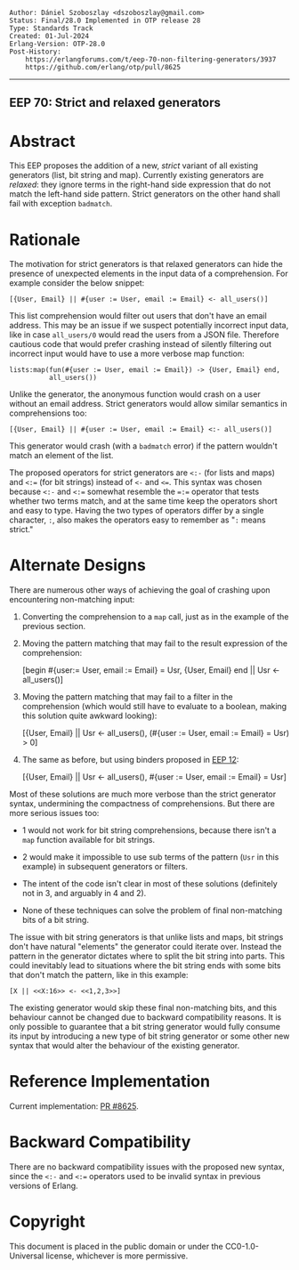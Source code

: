     Author: Dániel Szoboszlay <dszoboszlay@gmail.com>
    Status: Final/28.0 Implemented in OTP release 28
    Type: Standards Track
    Created: 01-Jul-2024
    Erlang-Version: OTP-28.0
    Post-History:
        https://erlangforums.com/t/eep-70-non-filtering-generators/3937
        https://github.com/erlang/otp/pull/8625
****
EEP 70: Strict and relaxed generators
----

Abstract
========

This EEP proposes the addition of a new, *strict* variant of all
existing generators (list, bit string and map).  Currently existing
generators are *relaxed*: they ignore terms in the right-hand side
expression that do not match the left-hand side pattern.  Strict
generators on the other hand shall fail with exception `badmatch`.

Rationale
=========

The motivation for strict generators is that relaxed generators
can hide the presence of unexpected elements in the input data of a
comprehension.  For example consider the below snippet:

    [{User, Email} || #{user := User, email := Email} <- all_users()]

This list comprehension would filter out users that don't have an email
address.  This may be an issue if we suspect potentially incorrect input
data, like in case `all_users/0` would read the users from a JSON file.
Therefore cautious code that would prefer crashing instead of silently
filtering out incorrect input would have to use a more verbose map
function:

    lists:map(fun(#{user := User, email := Email}) -> {User, Email} end,
              all_users())

Unlike the generator, the anonymous function would crash on a user
without an email address.  Strict generators would allow similar
semantics in comprehensions too:

    [{User, Email} || #{user := User, email := Email} <:- all_users()]

This generator would crash (with a `badmatch` error) if the pattern
wouldn't match an element of the list.

The proposed operators for strict generators are `<:-` (for lists
and maps) and `<:=` (for bit strings) instead of `<-` and `<=`.  This
syntax was chosen because `<:-` and `<:=` somewhat resemble the `=:=`
operator that tests whether two terms match, and at the same time keep
the operators short and easy to type. Having the two types of operators
differ by a single character, `:`, also makes the operators easy to
remember as "`:` means strict."

Alternate Designs
=================

There are numerous other ways of achieving the goal of crashing upon
encountering non-matching input:

1. Converting the comprehension to a `map` call, just as in the example
   of the previous section.

2. Moving the pattern matching that may fail to the result expression of
   the comprehension:

    [begin
         #{user:= User, email := Email} = Usr,
         {User, Email}
     end
     || Usr <- all_users()]

3. Moving the pattern matching that may fail to a filter in the
   comprehension (which would still have to evaluate to a boolean,
   making this solution quite awkward looking):

    [{User, Email}
     || Usr <- all_users(),
        (#{user := User, email := Email} = Usr) > 0]

4. The same as before, but using binders proposed in [EEP 12][]:

    [{User, Email}
     || Usr <- all_users(),
        #{user := User, email := Email} = Usr]

Most of these solutions are much more verbose than the strict
generator syntax, undermining the compactness of comprehensions.  But
there are more serious issues too:

* 1 would not work for bit string comprehensions, because there isn't
  a `map` function available for bit strings.

* 2 would make it impossible to use sub terms of the pattern (`Usr` in
  this example) in subsequent generators or filters.

* The intent of the code isn't clear in most of these solutions
  (definitely not in 3, and arguably in 4 and 2).

* None of these techniques can solve the problem of final non-matching
  bits of a bit string.

The issue with bit string generators is that unlike lists and maps, bit
strings don't have natural "elements" the generator could iterate over.
Instead the pattern in the generator dictates where to split the bit
string into parts. This could inevitably lead to situations where the
bit string ends with some bits that don't match the pattern, like in
this example:

    [X || <<X:16>> <- <<1,2,3>>]

The existing generator would skip these final non-matching bits, and
this behaviour cannot be changed due to backward compatibility reasons.
It is only possible to guarantee that a bit string generator would fully
consume its input by introducing a new type of bit string generator or
some other new syntax that would alter the behaviour of the existing
generator.

Reference Implementation
========================

Current implementation: [PR #8625][].

Backward Compatibility
======================

There are no backward compatibility issues with the proposed new syntax,
since the `<:-` and `<:=` operators used to be invalid syntax in
previous versions of Erlang.

[PR #8625]: https://github.com/erlang/otp/pull/8625
    "Reference implementation PR"

[EEP 12]: eep-0012.md
    "Extensions to comprehensions, O'Keefe"

Copyright
=========

This document is placed in the public domain or under the CC0-1.0-Universal
license, whichever is more permissive.

[EmacsVar]: <> "Local Variables:"
[EmacsVar]: <> "mode: indented-text"
[EmacsVar]: <> "indent-tabs-mode: nil"
[EmacsVar]: <> "sentence-end-double-space: t"
[EmacsVar]: <> "fill-column: 70"
[EmacsVar]: <> "coding: utf-8"
[EmacsVar]: <> "End:"
[VimVar]: <> " vim: set fileencoding=utf-8 expandtab shiftwidth=4 softtabstop=4: "
